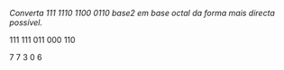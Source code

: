 *Converta 111 1110 1100 0110 base2 em base octal da forma mais directa possível.*


111 111 011 000 110

7 7 3 0 6 

